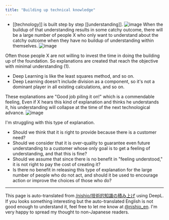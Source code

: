 ```yaml
---
title: "Building up technical knowledge"
---
```


- [[technology]] is built step by step [[understanding]].
![image](https://gyazo.com/4b451350606f280c93db1b6f3b0e6773/thumb/1000)
When the buildup of that understanding results in some catchy outcome, there will be a large number of people X who only want to understand about the catchy outcome when they have no buildup of understanding within themselves.
![image](https://gyazo.com/9f29b682f79e55e18f25128b5b0bf86c/thumb/1000)

Often those people X are not willing to invest the time in doing the building up of the foundation.
So explanations are created that reach the objective with minimal understanding (1).
- Deep Learning is like the least squares method, and so on.
- Deep Learning doesn't include division as a component, so it's not a dominant player in all existing calculations, and so on.

These explanations are "Good job piling it on!" which is a commendable feeling,
Even if X hears this kind of explanation and thinks he understands it, his understanding will collapse at the time of the next technological advance.
![image](https://gyazo.com/b3f8e7116335035d9bada1a6d3052c7e/thumb/1000)

I'm struggling with this type of explanation.
- Should we think that it is right to provide because there is a customer need?
- Should we consider that it is over-quality to guarantee even future understanding to a customer whose only goal is to get a feeling of understanding, and that this is fine?
- Should we assume that since there is no benefit in "feeling understood," it is not right to pay the cost of creating it?
- Is there no benefit in releasing this type of explanation for the large number of people who do not act, and should it be used to encourage action or improve the choices of those who do?

---
This page is auto-translated from [/nishio/技術的知識の積み上げ](https://scrapbox.io/nishio/技術的知識の積み上げ) using DeepL. If you looks something interesting but the auto-translated English is not good enough to understand it, feel free to let me know at [@nishio_en](https://twitter.com/nishio_en). I'm very happy to spread my thought to non-Japanese readers.